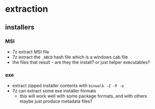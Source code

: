 # extraction

## installers

### MSI
- 7z extract MSI file
- 7z extract the `_ABCD` hash file which is a windows cab file
- the files that result - are they the install? or just helper executables?

### exe
- extract zipped installer contents with `binwalk -Z -P -e`
- 7z can extract some exe installer formats
  - this will work well with some package formats, and with others maybe just produce metadata files?
